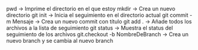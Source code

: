 pwd -> Imprime el directorio en el que estoy
mkdir -> Crea un nuevo directorio
git init -> Inicia el seguimiento en el directorio actual
git commit -m Mensaje -> Crea un nuevo commit con título
git add . -> Añade todos los archivos a la lista de seguimiento
git status -> Muestra el status del seguimiento de los archivos
git.checkout -b NombreDeBranch -> Crea un nuevo branch y se cambia al nuevo branch


